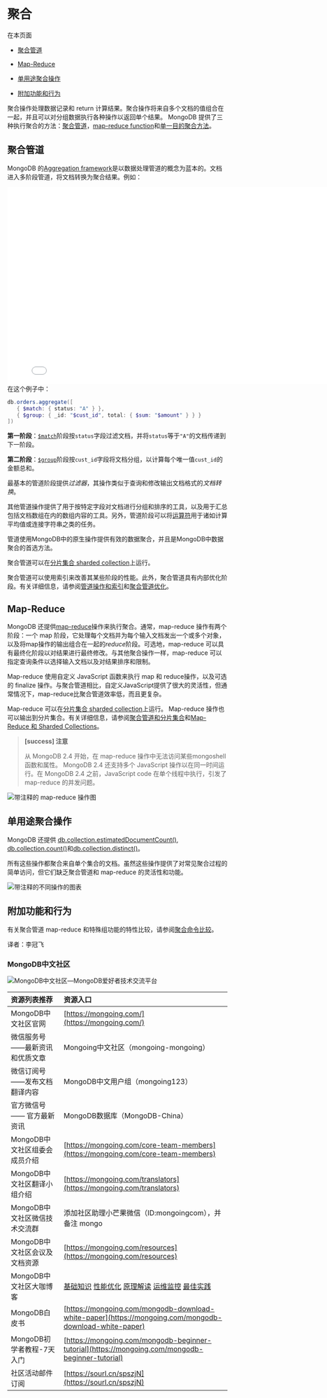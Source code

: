 
# 聚合
在本页面

*   [聚合管道](#aggregation-pipeline)

*   [Map-Reduce](#map-reduce)

*   [单用途聚合操作](#single-purpose-aggregation-operations)

*   [附加功能和行为](#additional-features-and-behaviors)

聚合操作处理数据记录和 return 计算结果。聚合操作将来自多个文档的值组合在一起，并且可以对分组数据执行各种操作以返回单个结果。 MongoDB 提供了三种执行聚合的方法：[聚合管道](#聚合管道)，[map-reduce function](#map-reduce)和[单一目的聚合方法](#单用途聚合操作)。

[]()

[]()

## <span id="aggregation-pipeline">聚合管道</span>

MongoDB 的[Aggregation framework](Aggregation/Aggregation-Pipeline.md)是以数据处理管道的概念为蓝本的。文档进入多阶段管道，将文档转换为聚合结果。例如：


<iframe 
    height=450 
    width=800 
    src="../img/docs/Aggregation/agg-pipeline.mp4" 
    frameborder=0 
    allowfullscreen>
</iframe>
在这个例子中：

```powershell
db.orders.aggregate([
   { $match: { status: "A" } },
   { $group: { _id: "$cust_id", total: { $sum: "$amount" } } }
])
```

**第一阶段**：[`$match`]()阶段按`status`字段过滤文档，并将`status`等于`"A"`的文档传递到下一阶段。

**第二阶段**：[`$group`]()阶段按`cust_id`字段将文档分组，以计算每个唯一值`cust_id`的金额总和。

最基本的管道阶段提供*过滤器*，其操作类似于查询和修改输出文档格式的*文档转换*。

其他管道操作提供了用于按特定字段对文档进行分组和排序的工具，以及用于汇总包括文档数组在内的数组内容的工具。另外，管道阶段可以将[运算符]()用于诸如计算平均值或连接字符串之类的任务。

管道使用MongoDB中的原生操作提供有效的数据聚合，并且是MongoDB中数据聚合的首选方法。

聚合管道可以在[分片集合  sharded collection]()上运行。

聚合管道可以使用索引来改善其某些阶段的性能。此外，聚合管道具有内部优化阶段。有关详细信息，请参阅[管道操作和索引](Aggregation/Aggregation-Pipeline.md)和[聚合管道优化](Aggregation/Aggregation-Pipeline/Aggregation-Pipeline-Optimization.md)。

[]()

[]()

## <span id="map-reduce">Map-Reduce</span>

MongoDB 还提供[map-reduce](Aggregation/Map-Reduce.md)操作来执行聚合。通常，map-reduce 操作有两个阶段：一个 map 阶段，它处理每个文档并为每个输入文档发出一个或多个对象，以及将map操作的输出组合在一起的*reduce*阶段。可选地，map-reduce 可以具有最终化阶段以对结果进行最终修改。与其他聚合操作一样，map-reduce 可以指定查询条件以选择输入文档以及对结果排序和限制。

Map-reduce 使用自定义 JavaScript 函数来执行 map 和 reduce操作，以及可选的 finalize 操作。与聚合管道相比，自定义JavaScript提供了很大的灵活性，但通常情况下，map-reduce比聚合管道效率低，而且更复杂。

Map-reduce 可以在[分片集合 sharded collection]()上运行。 Map-reduce 操作也可以输出到分片集合。有关详细信息，请参阅[聚合管道和分片集合](Aggregation/Aggregation-Pipeline/Aggregation-Pipeline-and-Sharded-Collections.md)和[Map-Reduce 和 Sharded Collections](Aggregation/Map-Reduce/Map-Reduce-and-Sharded-Collections.md)。

> **[success] 注意**
>
> 从 MongoDB 2.4 开始，在 map-reduce 操作中无法访问某些mongoshell 函数和属性。 MongoDB 2.4 还支持多个 JavaScript 操作以在同一时间运行。在 MongoDB 2.4 之前，JavaScript code 在单个线程中执行，引发了 map-reduce 的并发问题。

![带注释的 map-reduce 操作图](../img/docs/Aggregation/map-reduce.bakedsvg.svg)



## <span id="single-purpose-aggregation-operations">单用途聚合操作</span>

MongoDB 还提供  [db.collection.estimatedDocumentCount()](), [db.collection.count()](Reference/mongo-Shell-Methods/Collection-Methods/db-collection-count.md)和[db.collection.distinct()](Reference/mongo-Shell-Methods/Collection-Methods/db-collection-distinct.md)。

所有这些操作都聚合来自单个集合的文档。虽然这些操作提供了对常见聚合过程的简单访问，但它们缺乏聚合管道和 map-reduce 的灵活性和功能。

![带注释的不同操作的图表](../img/docs/Aggregation/distinct.bakedsvg.svg)



## <span id="additional-features-and-behaviors">附加功能和行为</span>

有关聚合管道 map-reduce 和特殊组功能的特性比较，请参阅[聚合命令比较](Aggregation/Aggregation-Reference/Aggregation-Commands-Commparison.md)。



译者：李冠飞


### MongoDB中文社区

![MongoDB&#x4E2D;&#x6587;&#x793E;&#x533A;&#x2014;MongoDB&#x7231;&#x597D;&#x8005;&#x6280;&#x672F;&#x4EA4;&#x6D41;&#x5E73;&#x53F0;](https://mongoing.com/wp-content/uploads/2020/09/6de8a4680ef684d-2.png)

| 资源列表推荐 | 资源入口 |
| :--- | :--- |
| MongoDB中文社区官网 | [https://mongoing.com/](https://mongoing.com/) |
| 微信服务号 ——最新资讯和优质文章 | Mongoing中文社区（mongoing-mongoing） |
| 微信订阅号 ——发布文档翻译内容 | MongoDB中文用户组（mongoing123） |
| 官方微信号 —— 官方最新资讯 | MongoDB数据库（MongoDB-China） |
| MongoDB中文社区组委会成员介绍 | [https://mongoing.com/core-team-members](https://mongoing.com/core-team-members) |
| MongoDB中文社区翻译小组介绍 | [https://mongoing.com/translators](https://mongoing.com/translators) |
| MongoDB中文社区微信技术交流群 | 添加社区助理小芒果微信（ID:mongoingcom），并备注 mongo |
| MongoDB中文社区会议及文档资源 | [https://mongoing.com/resources](https://mongoing.com/resources) |
| MongoDB中文社区大咖博客 | [基础知识](https://mongoing.com/basic-knowledge)  [性能优化](https://mongoing.com/performance-optimization)  [原理解读](https://mongoing.com/interpretation-of-principles)  [运维监控](https://mongoing.com/operation-and-maintenance-monitoring)  [最佳实践](https://mongoing.com/best-practices) |
| MongoDB白皮书 | [https://mongoing.com/mongodb-download-white-paper](https://mongoing.com/mongodb-download-white-paper) |
| MongoDB初学者教程-7天入门 | [https://mongoing.com/mongodb-beginner-tutorial](https://mongoing.com/mongodb-beginner-tutorial) |
| 社区活动邮件订阅 | [https://sourl.cn/spszjN](https://sourl.cn/spszjN) |


